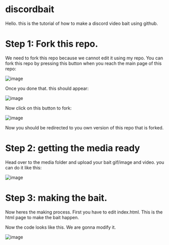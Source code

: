 # discordbait
Hello. this is the tutorial of how to make a discord video bait using github.
# Step 1: Fork this repo.
We need to fork this repo because we cannot edit it using my repo. You can fork this repo by pressing this button when you reach the main page of this repo:


![image](https://github.com/meowgoober/discordbait/assets/142069939/537ac6a1-c3d4-419b-afc2-6737b15fe6fc)


Once you done that. this should appear:


![image](https://github.com/meowgoober/discordbait/assets/142069939/eb7092f4-8d29-4c9d-9cb4-d0fcf3438416)


Now click on this button to fork:


![image](https://github.com/meowgoober/discordbait/assets/142069939/ef09eb5f-186d-45fc-8a8a-10fe816524f3)

Now you should be redirected to you own version of this repo that is forked.

# Step 2: getting the media ready

Head over to the media folder and upload your bait gif/image and video. you can do it like this:

![image](https://github.com/meowgoober/discordbait/assets/142069939/6fc8de1a-ceef-426f-82ba-081fb83a360e)


# Step 3: making the bait.

Now heres the making process. First you have to edit index.html. This is the html page to make the bait happen.


Now the code looks like this. We are gonna modify it.

![image](https://github.com/meowgoober/discordbait/assets/142069939/dc83dd6c-936f-4843-9cd0-f543d7c46727)

